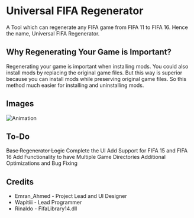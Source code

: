 # Universal FIFA Regenerator
A Tool which can regenerate any FIFA game from FIFA 11 to FIFA 16. Hence the name, Universal FIFA Regenerator.
## Why Regenerating Your Game is Important?
Regenerating your game is important when installing mods. You could also install mods by replacing the original game files. But this way is superior because you can install mods while preserving original game files. So this method much easier for installing and uninstalling mods.
## Images
![Animation](https://user-images.githubusercontent.com/39195287/213336982-fe4d1503-07ab-4896-9b73-d2f912e82888.gif)
## To-Do
~~Base Regenerator Logic~~
Complete the UI
Add Support for FIFA 15 and FIFA 16
Add Functionality to have Multiple Game Directories
Additional Optimizations and Bug Fixing
## Credits
* Emran_Ahmed - Project Lead and UI Designer
* Wapitiii - Lead Programmer
* Rinaldo - FifaLibrary14.dll
